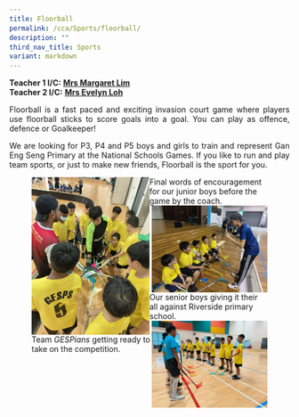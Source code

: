 ```yaml
---
title: Floorball
permalink: /cca/Sports/floorball/
description: ""
third_nav_title: Sports
variant: markdown
---
```

**Teacher 1 I/C:**&nbsp;**[Mrs Margaret Lim](mailto:low_hong_mei_margaret@schools.gov.sg)**<br>
**Teacher 2 I/C:**&nbsp;**[Mrs Evelyn Loh](mailto:soh_hwee_lin@schools.gov.sg)**


  
<p align="justify">Floorball is a fast paced and exciting invasion court game where players use floorball sticks to score goals into a goal. You can play as offence, defence or Goalkeeper!</p>

<p align="justify">We are looking for P3, P4 and P5 boys and girls to train and represent Gan Eng Seng Primary at the National Schools Games. If you like to run and play team sports, or just to make new friends, Floorball is the sport for you.</p>

<figure>
<img src="/images/Floorball___Team_Gespians_getting_ready_to_take_on_the_competition_.jpg" style="width:50%" align="left">
	Final words of encouragement for our junior boys before the game by the coach.
	<br>
<img src="/images/Floorball___Final_words_of_encouragement_for_our_junior_boys_before_the__game_by_the_coach_.jpg" style="width:49%" align="right">
		Our senior boys giving it their all against Riverside primary school.
		<br>
<img src="/images/Floorball___Our_senior_boys_giving_it_their_all_against_Riverside_primary_school_.jpg" style="width:49%" align="right">
	Team <i>GESPians</i> getting ready to take on the competition.
</figure>